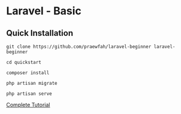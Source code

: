 # Laravel - Basic

## Quick Installation

    git clone https://github.com/praewfah/laravel-beginner laravel-beginner

    cd quickstart

    composer install

    php artisan migrate

    php artisan serve

[Complete Tutorial](https://laravel.com/docs/5.2/quickstart)
